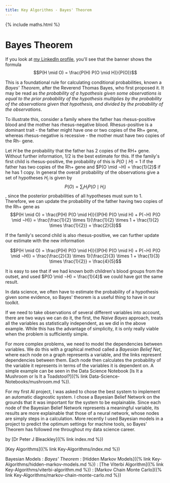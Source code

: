 ```yaml
---
title: Key Algorithms - Bayes' Theorem
---
```


{% include maths.html %}

# Bayes Theorem 

If you look at [my LinkedIn profile](https://www.linkedin.com/in/peterjbleackley), you'll see that the banner shows the formula $$P(H \mid O) = \frac{P(H) P(O \mid H)}{P(O)}$$

This is a foundational rule for calculating conditional probabilities, known a *Bayes' Theorem*, after the Reverend Thomas Bayes, who first proposed it. It may be read as *the probability of a hypothesis given some observations is equal to the prior probability of the hypothesis multiplies by the probability of the observations given that hypothesis, and divided by the probability of the observations*. 

To illustrate this, consider a family where the father has rhesus-positive blood and the mother has rhesus-negative blood. Rhesus-positive is a dominant trait - the father might have one or two copies of the Rh+ gene, whereas rhesus-negative is recessive - the mother must have two copies of the Rh- gene.

Let $H$ be the probability that the father has 2 copies of the RH+ gene. Without further information, 1/2 is the best estimate for this. If the family's first child is rhesus-positive, the probability of this is $P(O \mid H) = 1$ if the father has two copies of the Rh+ gene and $P(O \mid ¬H) = \frac{1}{2}$ if he has 1 copy. In general the overall probability of the observations give a set of hypotheses $H_{i}$ is given by
$$P(O) = \sum_{i} H_{i} P(O \mid H_{i})$$, since the posterior probabilities of all hypotheses must sum to 1. Therefore, we can update the probability of the father having two copies of the Rh+ gene as
$$P(H \mid O) = \frac{P(H) P(O \mid H)}{(P(H) P(O \mid H) + P(¬H) P(O \mid ¬H)} = \frac{\frac{1}{2} \times 1}{\frac{1}{2} \times 1 + \frac{1}{2} \times \frac{1}{2}} = \frac{2}{3}$$

If the family's second child is also rhesus-positive, we can further update our estimate with the new information

$$P(H \mid O) = \frac{P(H) P(O \mid H)}{(P(H) P(O \mid H) + P(¬H) P(O \mid ¬H)} = \frac{\frac{2}{3} \times 1}{\frac{2}{3} \times 1 + \frac{1}{3} \times \frac{1}{2}} = \frac{4}{5}$$

It is easy to see that if we had known both children's blood groups from the outset, and used $P(O \mid ¬H) = \frac{1}{4}$ we could have got the same result.

In data science, we often have to estimate the probability of a hypothesis given some evidence, so Bayes' theorem is a useful thing to have in our toolkit. 

If we need to take observations of several different variables into account, there are two ways we can do it, the first, the *Naive Bayes* approach, treats all the variables as statistically independent, as we did in the above example. While this has the advantage of simplicity, it is only really viable when the problem is sufficiently simple.

For more complex problems, we need to model the dependencies between variables. We do this with a graphical method called a *Bayesian Belief Net*, where each node on a graph represents a variable, and the links represent dependencies between them. Each node then calculates the probability of the variable it represents in terms of the variables it is dependent on. A simple example can be seen in the Data Science Notebook [Is It a Mushroom or Is It a Toadstool?]({% link Data-Science-Notebooks/mushroom.md %}).

For my first AI project, I was asked to chose the best system to implement an automatic diagnostic system. I chose a Bayesian Belief Network on the grounds that it was important for the system to be explainable. Since each node of the Bayesian Belief Network represents a meaningful variable, its results are more explainable that those of a neural network, whose nodes are simply steps in a calculation. More recently I used Bayesian models in a project to predict the optimum settings for machine tools, so Bayes' Theorem has followed me throughout my data science career.

by [Dr Peter J Bleackley]({% link index.md %})

[Key Algorithms]({% link Key-Algorithms/index.md %})

Bayesian Models
: *Bayes' Theorem*
: [Hidden Markov Models]({% link Key-Algorithms/hidden-markov-models.md %})
: [The Viterbi Algorithm]({% link Key-Algorithms/viterbi-algorithm.md %})
: [Markov Chain Monte Carlo]({% link Key-Algorithms/markov-chain-monte-carlo.md %})
